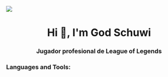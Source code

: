 ![](https://i.postimg.cc/GpjnHKZ3/wallhaven-57pkm5.jpg)
<h1 align="center">Hi 👋, I'm God Schuwi</h1>

<h3 align="center">Jugador profesional de League of Legends</h3>


<h3 align="left">Languages and Tools:</h3>
